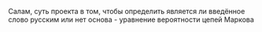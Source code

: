 Салам, суть проекта в том, чтобы определить является ли введённое слово русским или нет основа - уравнение вероятности цепей Маркова
